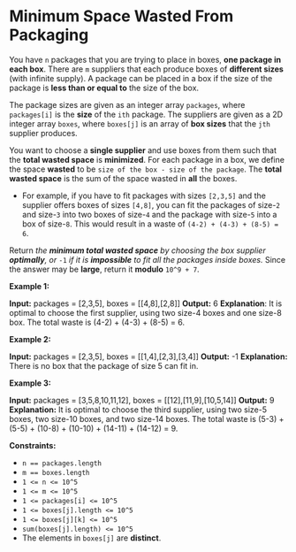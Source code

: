 # Minimum Space Wasted From Packaging

You have `n` packages that you are trying to place in boxes, **one package in each box**. There are `m` suppliers that each produce boxes of **different sizes** (with infinite supply). A package can be placed in a box if the size of the package is **less than or equal to** the size of the box.

The package sizes are given as an integer array `packages`, where `packages[i]` is the **size** of the `ith` package. The suppliers are given as a 2D integer array `boxes`, where `boxes[j]` is an array of **box sizes** that the `jth` supplier produces.

You want to choose a **single supplier** and use boxes from them such that the **total wasted space** is **minimized**. For each package in a box, we define the space **wasted** to be `size of the box - size of the package`. The **total wasted space** is the sum of the space wasted in **all** the boxes.

* For example, if you have to fit packages with sizes `[2,3,5]` and the supplier offers boxes of sizes `[4,8]`, you can fit the packages of size-`2` and size-`3` into two boxes of size-`4` and the package with size-`5` into a box of size-`8`. This would result in a waste of `(4-2) + (4-3) + (8-5) = 6`.

Return _the **minimum total wasted space** by choosing the box supplier **optimally**, or_ `-1` _if it is **impossible** to fit all the packages inside boxes._ Since the answer may be **large**, return it **modulo** `10^9 + 7`.

**Example 1:**

**Input:** packages = \[2,3,5\], boxes = \[\[4,8\],\[2,8\]\]
**Output:** 6
**Explanation**: It is optimal to choose the first supplier, using two size-4 boxes and one size-8 box.
The total waste is (4-2) + (4-3) + (8-5) = 6.

**Example 2:**

**Input:** packages = \[2,3,5\], boxes = \[\[1,4\],\[2,3\],\[3,4\]\]
**Output:** -1
**Explanation:** There is no box that the package of size 5 can fit in.

**Example 3:**

**Input:** packages = \[3,5,8,10,11,12\], boxes = \[\[12\],\[11,9\],\[10,5,14\]\]
**Output:** 9
**Explanation:** It is optimal to choose the third supplier, using two size-5 boxes, two size-10 boxes, and two size-14 boxes.
The total waste is (5-3) + (5-5) + (10-8) + (10-10) + (14-11) + (14-12) = 9.

**Constraints:**

* `n == packages.length`
* `m == boxes.length`
* `1 <= n <= 10^5`
* `1 <= m <= 10^5`
* `1 <= packages[i] <= 10^5`
* `1 <= boxes[j].length <= 10^5`
* `1 <= boxes[j][k] <= 10^5`
* `sum(boxes[j].length) <= 10^5`
* The elements in `boxes[j]` are **distinct**.
